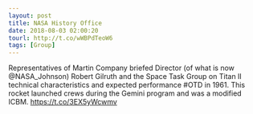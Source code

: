 ```yaml
---
layout: post
title: NASA History Office
date: 2018-08-03 02:00:20
tourl: http://t.co/wWBPdTeoW6
tags: [Group]
---
```

Representatives of Martin Company briefed Director (of what is now @NASA_Johnson) Robert Gilruth and the Space Task Group on Titan II technical characteristics and expected performance #OTD in 1961. This rocket launched crews during the Gemini program and was a modified ICBM. https://t.co/3EX5yWcwmv